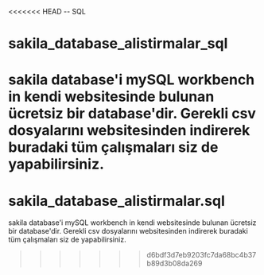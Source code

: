 <<<<<<< HEAD
-- SQL

# sakila_database_alistirmalar_sql
sakila database'i mySQL workbench in kendi websitesinde bulunan ücretsiz bir database'dir. Gerekli csv dosyalarını websitesinden indirerek buradaki tüm çalışmaları siz de yapabilirsiniz.
=======
# sakila_database_alistirmalar.sql
sakila database'i mySQL workbench in kendi websitesinde bulunan ücretsiz bir database'dir. Gerekli csv dosyalarını websitesinden indirerek buradaki tüm çalışmaları siz de yapabilirsiniz.
>>>>>>> d6bdf3d7eb9203fc7da68bc4b37b89d3b08da269
